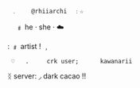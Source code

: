      ﹒    @rhiiarchi  ﹕☆
ㅤ ﹟ he · she · ☁️

: ﹟ artist ! ﹐

     ♡   .     crk user;      kawanarii
ᛝ server: ◞ dark cacao !!
